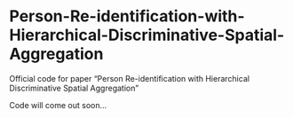 # Person-Re-identification-with-Hierarchical-Discriminative-Spatial-Aggregation
Official code for paper “Person Re-identification with Hierarchical Discriminative Spatial Aggregation”



Code will come out soon...

